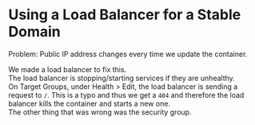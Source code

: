 # Using a Load Balancer for a Stable Domain

Problem: Public IP address changes every time we update the container.

We made a load balancer to fix this.  
The load balancer is stopping/starting services if they are unhealthy.  
On Target Groups, under Health > Edit, the load balancer is sending a request to `/`. This is a typo
and thus we get a `404` and therefore the load balancer kills the container and starts a new one.  
The other thing that was wrong was the security group.  
